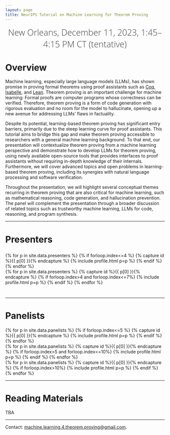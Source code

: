 ```yaml
---
layout: page
title: NeurIPS Tutorial on Machine Learning for Theorem Proving
---
```

<div class="venue" style="font-size: 27px; display: block; font-family: 'Open Sans', 'Helvetica Neue', Helvetica, Arial, sans-serif; font-weight: 300; color: #404040; text-align: center;">
  New Orleans, December 11, 2023, 1:45–4:15 PM CT (tentative)
</div>



<div class="sharethis-inline-share-buttons"></div>
<meta name="thumbnail" content="./img/neurips-logo-new.jpg" />


# Overview

Machine learning, especially large language models (LLMs), has shown promise
in proving formal theorems using proof assistants such as [Coq](https://coq.inria.fr/), [Isabelle](https://isabelle.in.tum.de/), and [Lean](https://leanprover.github.io/). Theorem proving is an important challenge for machine learning: Formal proofs
are computer programs whose correctness can be verified. Therefore, theorem
proving is a form of code generation with rigorous evaluation and no room for
the model to hallucinate, opening up a new avenue for addressing LLMs’ flaws
in factuality. 

Despite its potential, learning-based theorem proving has significant
entry barriers, primarily due to the steep learning curve for proof assistants. This
tutorial aims to bridge this gap and make theorem proving accessible to researchers
with a general machine learning background. To that end, our presentation will contextualize
theorem proving from a machine learning perspective and demonstrate
how to develop LLMs for theorem proving, using newly available open-source
tools that provides interfaces to proof assistants without requiring in-depth knowledge
of their internals. Furthermore, we will cover advanced topics and open
problems in learning-based theorem proving, including its synergies with natural
language processing and software verification. 

Throughout the presentation, we
will highlight several conceptual themes recurring in theorem proving that are also
critical for machine learning, such as mathematical reasoning, code generation,
and hallucination prevention. The panel will complement the presentation through
a broader discussion of related topics such as trustworthy machine learning, LLMs
for code, reasoning, and program synthesis.

<hr>


# Presenters
<div class="container" style="margin-top: 25px;margin-bottom: 40px;">
  <div class="row">
    {% for p in site.data.presenters %}
    {% if forloop.index<=4 %}
    {% capture id %}{{ p[0] }}{% endcapture %}
    {% include profile.html p=p %}
    {% endif %}
    {% endfor %}
  </div>
  <div class="row">
    {% for p in site.data.presenters %}
    {% capture id %}{{ p[0] }}{% endcapture %}
    {% if forloop.index>4 and forloop.index<=7%}
    {% include profile.html p=p %}
    {% endif %}
    {% endfor %}
  </div>
</div>
<hr>

# Panelists
<div class="container" style="margin-top: 20px;margin-bottom: 0px;">
  <div class="row">
    {% for p in site.data.panelists %}
    {% if forloop.index<=5 %}
    {% capture id %}{{ p[0] }}{% endcapture %}
    {% include profile.html p=p %}
    {% endif %}
    {% endfor %}
  </div>
  <div class="row">
    {% for p in site.data.panelists %}
    {% capture id %}{{ p[0] }}{% endcapture %}
    {% if forloop.index>5 and forloop.index<=10%}
    {% include profile.html p=p %}
    {% endif %}
    {% endfor %}
  </div>
  <div class="row">
    {% for p in site.data.panelists %}
    {% capture id %}{{ p[0] }}{% endcapture %}
    {% if forloop.index>10%}
    {% include profile.html p=p %}
    {% endif %}
    {% endfor %}
  </div>
</div>
<hr>


# Reading Materials

TBA

<hr>

Contact: <machine.learning.4.theorem.proving@gmail.com>.
